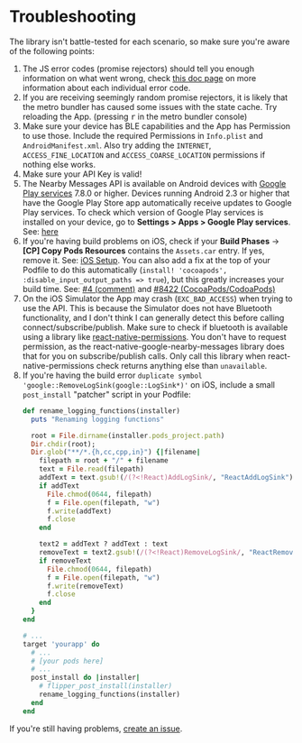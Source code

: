 # Troubleshooting

The library isn't battle-tested for each scenario, so make sure you're aware of the following points:

1. The JS error codes (promise rejectors) should tell you enough information on what went wrong, check [this doc page](https://developers.google.com/android/reference/com/google/android/gms/nearby/messages/NearbyMessagesStatusCodes) on more information about each individual error code.
2. If you are receiving seemingly random promise rejectors, it is likely that the metro bundler has caused some issues with the state cache. Try reloading the App. (pressing <kbd>r</kbd> in the metro bundler console)
3. Make sure your device has BLE capabilities and the App has Permission to use those. Include the required Permissions in `Info.plist` and `AndroidManifest.xml`. Also try adding the `INTERNET`, `ACCESS_FINE_LOCATION` and `ACCESS_COARSE_LOCATION` permissions if nothing else works.
4. Make sure your API Key is valid!
5. The Nearby Messages API is available on Android devices with [Google Play services](https://developers.google.com/android/guides/overview) 7.8.0 or higher. Devices running Android 2.3 or higher that have the Google Play Store app automatically receive updates to Google Play services. To check which version of Google Play services is installed on your device, go to **Settings > Apps > Google Play services**. See: [here](https://developers.google.com/nearby/messages/android/get-started)
6. If you're having build problems on iOS, check if your **Build Phases** -> **[CP] Copy Pods Resources** contains the `Assets.car` entry. If yes, remove it. See: [iOS Setup](#ios-setup). You can also add a fix at the top of your Podfile to do this automatically (`install! 'cocoapods', :disable_input_output_paths => true`), but this greatly increases your build time. See: [#4 (comment)](https://github.com/mrousavy/react-native-google-nearby-messages/issues/4#issuecomment-649961499) and [#8422 (CocoaPods/CodoaPods)](https://github.com/CocoaPods/CocoaPods/issues/8122)
7. On the iOS Simulator the App may crash (`EXC_BAD_ACCESS`) when trying to use the API. This is because the Simulator does not have Bluetooth functionality, and I don't think I can generally detect this before calling connect/subscribe/publish. Make sure to check if bluetooth is available using a library like [react-native-permissions](https://github.com/react-native-community/react-native-permissions). You don't have to request permission, as the react-native-google-nearby-messages library does that for you on subscribe/publish calls. Only call this library when react-native-permissions check returns anything else than `unavailable`.
8. If you're having the build error `duplicate symbol 'google::RemoveLogSink(google::LogSink*)'` on iOS, include a small `post_install` "patcher" script in your Podfile:
    ```ruby
    def rename_logging_functions(installer)
      puts "Renaming logging functions"

      root = File.dirname(installer.pods_project.path)
      Dir.chdir(root);
      Dir.glob("**/*.{h,cc,cpp,in}") {|filename|
        filepath = root + "/" + filename
        text = File.read(filepath)
        addText = text.gsub!(/(?<!React)AddLogSink/, "ReactAddLogSink")
        if addText
          File.chmod(0644, filepath)
          f = File.open(filepath, "w")
          f.write(addText)
          f.close
        end

        text2 = addText ? addText : text
        removeText = text2.gsub!(/(?<!React)RemoveLogSink/, "ReactRemoveLogSink")
        if removeText
          File.chmod(0644, filepath)
          f = File.open(filepath, "w")
          f.write(removeText)
          f.close
        end
      }
    end

    # ...
    target 'yourapp' do
      # ...
      # [your pods here]
      # ...
      post_install do |installer|
        # flipper_post_install(installer)
        rename_logging_functions(installer)
      end
    end
    ```

If you're still having problems, [create an issue](https://github.com/mrousavy/react-native-google-nearby-messages/issues).
